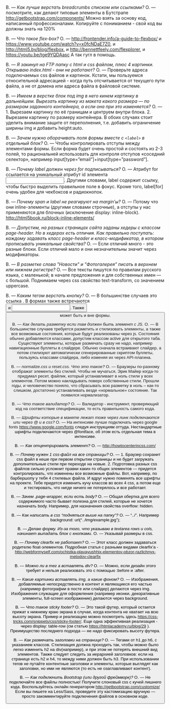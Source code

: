 В. — *Как лучше верстать breadcrumbs списком или ссылками?*
О. — посмотрите, как делают типовые элементы в Бутстрапе http://getbootstrap.com/components/ Можно взять за основу код, написанный профессионалами. Копируйте с пониманием - свой код вы должны знать на 120%

В. — *Что такое flex-box?*
О. — http://frontender.info/a-guide-to-flexbox/ и https://www.youtube.com/watch?v=x0fcNDaE7Z0, и http://html5.by/blog/flexbox, и http://bennettfeely.com/flexplorer, и https://youtu.be/tge9YQDAasc  А так гугл в помощь.

В. — *Я закинул на FTP папку с html и css файлом, плюс 4 картинки. Открываю index.html - они не работают?*
О. — Проверьте адреса подключаемых css файлов и картинок. Кстати, мы пользуемся относительной адресацией - когда путь отсчитывается от текущего пути файла, а не от домена или адреса файла в файловой системе. 

В. — *Имеем в верстке блок под img в него кинем картинку в дальнейшем. Вырезать картинку из макета какого размера — по размерам заданного контейнера, а если она при это изменяется?*
О. — 1. Вырезаем картинку по её границам и центруем внутри блока. 2. Вырезаем картинку по размеру контейнера. 
В обоих случаях стоит уделить внимание защите от переполнения, т.е. добавить ограничение ширины img и добавить height:auto. 

В. — *Зачем нужно оборачивать поля формы вместе с `<label>` в отдельный блок?*
О. — Чтобы контролировать отступы между элементами формы. Если форма будет очень простой и состоять из 2-3 полей, то рациональней использовать для контроля отступов «соседний селектор», например input[type=”email”]+input[type=”password”].

В. — *Почему label должен через for подписываться?*
О. — Атрибут for ссылается на уникальный атрибут id элемента <input>. Другими словами, label содержит ссылку, чтобы быстро выделить правильное поле в фокус. Кроме того, label[for] очень удобен для чекбоксов и радиокнопок.

В. — *Почему span и label не реагируют на margin’ы?*
О. — Потому что они inline-элементы (другими словами строчные), а отступы у нас применяются для блочных (исключение display: inline-block). http://html5book.ru/block-inline-elements/ 

В. — *Допустим, на разных страницах сайта заданы хедеры с классом page-header. Но в хедерах есть отличия. Как правильно поступать: каждому задавать класс page-header и класс-модификатор, в котором прописывать уникальные свойства?*
О. — Если отличий много - это разные блоки. Если отличий мало и они незначительны значит через модификаторы.

В. — *В разметке слова "Новости" и "Фотогалерея" писать в верхнем или нижнем регистре?*
О. — Все тексты пишутся по правилам русского языка, с маленькой; в начале предложения и для собственных имен — с большой. Поднимаем через css свойство text-transform, со значением uppercase.

В. — *Каким тегом верстать кнопку?*
О. — В большинстве случаев это ссылка <a>. В формах также встречаются <button> и <input type=”submit”>. Также <button type=”button”> может быть и вне формы.

В. — *Как делать разметку если там должен быть элемент с JS.*
О. — В большинстве случаев требуется разметить и стилизовать элементы, а также все возможные состояния, которые будут реализованы через js. Состояния обычно добавляются классами, допустим классом active для открытого таба. 
Существуют элементы, которые размечать сразу не надо, например навигационные буллеты в слайдере. Обычно сначала встраивают слайдер, а потом стилизуют автоматически сгенерированные скриптом буллеты, пользуясь классами слайдера, либо изменяя их через API-плагина.

В. — *normalize.css и reset.css. Что это такое?*
О. — Браузеры по-разному отображат элементы без стилей. Чтобы не мучаться, Эрик Майер когда-то придумал ресет, файлик, который устанавливает в ноль стили у всех элементов. Потом можно накладывать поверх собственные стили. Прошли годы, и человечество поняло, что сбрасывать всю разметку в ноль – как-то слишком, достаточно устанавливать везде «нормальное» состояние. Так появился нормализатор.

В. — *Что такое валидатор?*
О. — Валидатор - инструмент, проверяющий код на соответствие спецификации, то есть правильность самого кода.

В. — *Шрифты которые в макете лежат тоже через линк подключаются или через @ и в css?*
О. — На интенсиве лучше подключать через google fonts https://www.google.com/fonts следуя инструкциям оттуда. Нестандартные шрифты подключаются через @fontface, об этом есть отдельная тема в интенсиве.

В. — *Как отцентрировать элемент?*
О. — http://howtocenterincss.com/ 

В. — *Почему нужен 1 css-файл на все страницы?*
О. — 1. Браузер сохранит css файл в кеше при первом открытии страницы и не будет загружать дополнительные стили при переходе на новые. 2. Подготовка разных css файлов сильно усложнит правки каких-то общих элементов — придется контролировать, что изменены все возможные файлы. Вот, например, по барбершопу у тебя 4 стилевых файла. И вдруг нужно поменять все шрифты на проекте. Тебе придется изменить кучу классов во всех 4 css, а потом еще и тестировать, что нигде ничего не потерялось и все работает.

В. — *Зачем .page-wrapper, если есть body?*
О. — Общая обертка для всего содержимого часто бывает полезна для стилей, которые не хочется назначать body. Например, для назначения свойства overflow: hidden. 

В. — *Как написать в css “подняться выше на папку”?*
О. — “../”. Например background: url(“../img/example.jpg”);


В. — *Делаю форму. Из-за того, что указываю в textarea rows и cols, начинает выпадать блок с кнопками.*
О. — Указывай размеры в css.

В. — *Почему clearfix не работает?*
О. — Этот класс должен задаваться родителю float-элементов. Подробная статья с разными видами clearfix’а - http://webformyself.com/ochistka-plavayushhix-elementov-obzor-razlichnyx-metodov-clearfix 

В. — *Можно ли в тег а вставлять div?*
О. — Можно, если дизайн этого требует и нельзя реализовать это с помощью :before и :after. 

В. — *Какие картинки вставлять img, а какие фоном?*
О. — Изображения, добавляемые непосредственно в контент и являющиеся его частью (например фотографии в посте или слайдер) делаются через img.
Изображения служащие для оформления (например иконки, декоративные элементы, full-screen изображение) делаются через background.

В. — *Что такое sticky footer?*
О. — Это такой футер, который остается прижат к нижнему краю экрана в случае, когда контента не хватает на всю высоту экрана. Пример и реализацию можно посмотреть здесь https://css-tricks.com/snippets/css/sticky-footer/. Еще одна эффективная реализация - через display: table-row (см статью https://htmlacademy.ru/blog/29 ). Преимущество последнего подхода — не надо фиксировать высоту футера.

В. — *Как размечать заголовки на странице?*
О. — Тегами от h1 до h6, с указанием классов. Стилизация должна проходить так, чтобы можно было легко изменить h2 на div(например), и при этом не потерять внешний вид элементов. Также следует следить за иерархией заголовков: если на странице есть h2 и h4, то между ними должен быть h3. 
При использовании тегов не путайте контентные заголовки и элементы, которые выглядят как заголовки, но ими не являются (то есть не озаглавливают контент).

В. — *Как подключить Bootstrap (или другой фреймворк)?*
О. — Не подключайте все файлы полностью! Получите слоновый css с кучей лишнего кода. Воспользуйтесь онлайн генератором http://getbootstrap.com/customize/ Если вы пишете на Less/Sass, проведите эту кастомизацию вручную — просто закомментируйте подключения файлов в основном коде.